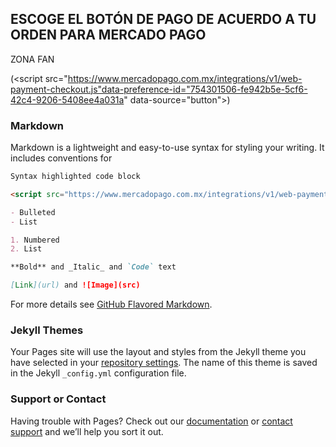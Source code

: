 ## ESCOGE EL BOTÓN DE PAGO DE ACUERDO A TU ORDEN PARA MERCADO PAGO

ZONA FAN 

(<script src="https://www.mercadopago.com.mx/integrations/v1/web-payment-checkout.js"data-preference-id="754301506-fe942b5e-5cf6-42c4-9206-5408ee4a031a" data-source="button"></script>)
### Markdown

Markdown is a lightweight and easy-to-use syntax for styling your writing. It includes conventions for

```markdown
Syntax highlighted code block

<script src="https://www.mercadopago.com.mx/integrations/v1/web-payment-checkout.js"data-preference-id="754301506-fe942b5e-5cf6-42c4-9206-5408ee4a031a" data-source="button"></script>

- Bulleted
- List

1. Numbered
2. List

**Bold** and _Italic_ and `Code` text

[Link](url) and ![Image](src)
```

For more details see [GitHub Flavored Markdown](https://guides.github.com/features/mastering-markdown/).

### Jekyll Themes

Your Pages site will use the layout and styles from the Jekyll theme you have selected in your [repository settings](https://github.com/CoinAccessLive/mercadopago/settings/pages). The name of this theme is saved in the Jekyll `_config.yml` configuration file.

### Support or Contact

Having trouble with Pages? Check out our [documentation](https://docs.github.com/categories/github-pages-basics/) or [contact support](https://support.github.com/contact) and we’ll help you sort it out.
